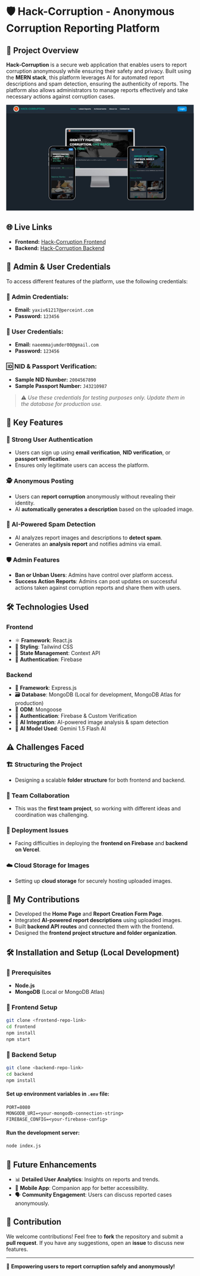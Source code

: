 # 🛡️ Hack-Corruption - Anonymous Corruption Reporting Platform

## 📌 Project Overview
**Hack-Corruption** is a secure web application that enables users to report corruption anonymously while ensuring their safety and privacy. Built using the **MERN stack**, this platform leverages AI for automated report descriptions and spam detection, ensuring the authenticity of reports. The platform also allows administrators to manage reports effectively and take necessary actions against corruption cases.

<!-- ![Stop Corruption](https://media.istockphoto.com/id/486239989/photo/educational-and-creative-composition-with-the-message-stop-corruption.jpg?s=612x612&w=0&k=20&c=azeOvbGua9G3ORDs_ujBTeGwpyHNIiHs2X1BXCev48o=) -->

<img src="./public/images/hack-corruption.jpg" alt="Stop Corruption">


## 🌐 Live Links
- **Frontend:** [Hack-Corruption Frontend](https://nsu-hack-corruption.web.app/)
- **Backend:** [Hack-Corruption Backend](https://project-hack-backend.vercel.app/)



## 🔑 Admin & User Credentials

To access different features of the platform, use the following credentials:

### 🔹 Admin Credentials:
- **Email:** `yaxiv61217@perceint.com`
- **Password:** `123456`

### 🔹 User Credentials:
- **Email:** `naeemmajumder00@gmail.com`
- **Password:** `123456`

### 🆔 NID & Passport Verification:
- **Sample NID Number:** `2004567890`
- **Sample Passport Number:** `J43210987`

> ⚠️ *Use these credentials for testing purposes only. Update them in the database for production use.*


## 🚀 Key Features
### 🔐 Strong User Authentication
- Users can sign up using **email verification**, **NID verification**, or **passport verification**.
- Ensures only legitimate users can access the platform.

### 🕵️ Anonymous Posting
- Users can **report corruption** anonymously without revealing their identity.
- AI **automatically generates a description** based on the uploaded image.

### 🤖 AI-Powered Spam Detection
- AI analyzes report images and descriptions to **detect spam**.
- Generates an **analysis report** and notifies admins via email.

### 🛡️ Admin Features
- **Ban or Unban Users**: Admins have control over platform access.
- **Success Action Reports**: Admins can post updates on successful actions taken against corruption reports and share them with users.

## 🛠️ Technologies Used
### **Frontend**
- ⚛️ **Framework**: React.js
- 🎨 **Styling**: Tailwind CSS
- 🔄 **State Management**: Context API
- 🔑 **Authentication**: Firebase

### **Backend**
- 🔧 **Framework**: Express.js
- 🗃 **Database**: MongoDB (Local for development, MongoDB Atlas for production)
- 🔗 **ODM**: Mongoose
- 🔑 **Authentication**: Firebase & Custom Verification
- 🤖 **AI Integration**: AI-powered image analysis & spam detection 
- 🌟 **AI Model Used**: Gemini 1.5 Flash AI

## ⚠️ Challenges Faced
### 🏗️ Structuring the Project
- Designing a scalable **folder structure** for both frontend and backend.

### 🤝 Team Collaboration
- This was the **first team project**, so working with different ideas and coordination was challenging.

### 🚀 Deployment Issues
- Facing difficulties in deploying the **frontend on Firebase** and **backend on Vercel**.

### ☁️ Cloud Storage for Images
- Setting up **cloud storage** for securely hosting uploaded images.

## 👥 My Contributions
- Developed the **Home Page** and **Report Creation Form Page**.
- Integrated **AI-powered report descriptions** using uploaded images.
- Built **backend API routes** and connected them with the frontend.
- Designed the **frontend project structure and folder organization**.

## 🛠 Installation and Setup (Local Development)
### 📍 Prerequisites
- **Node.js**
- **MongoDB** (Local or MongoDB Atlas)

### 📂 Frontend Setup
```bash
git clone <frontend-repo-link>
cd frontend
npm install
npm start
```

### 📂 Backend Setup
```bash
git clone <backend-repo-link>
cd backend
npm install
```
#### Set up environment variables in `.env` file:
```env
PORT=8080
MONGODB_URI=<your-mongodb-connection-string>
FIREBASE_CONFIG=<your-firebase-config>
```
#### Run the development server:
```bash
node index.js
```

## 📢 Future Enhancements
- 📊 **Detailed User Analytics**: Insights on reports and trends.
- 📱 **Mobile App**: Companion app for better accessibility.
- 🗣 **Community Engagement**: Users can discuss reported cases anonymously.

## 🤝 Contribution
We welcome contributions! Feel free to **fork** the repository and submit a **pull request**. If you have any suggestions, open an **issue** to discuss new features.

---

🚀 **Empowering users to report corruption safely and anonymously!**